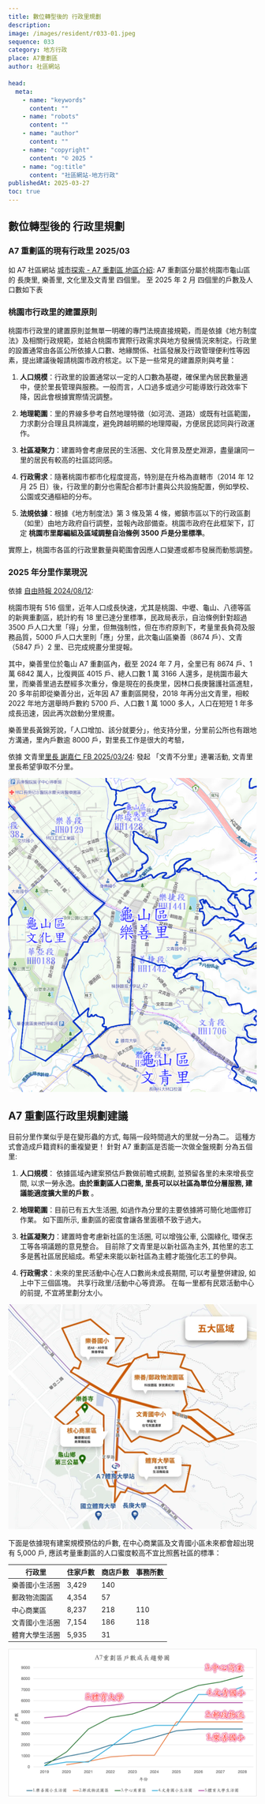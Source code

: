 ```yaml
---
title: 數位轉型後的 行政里規劃
description:
image: /images/resident/r033-01.jpeg
sequence: 033
category: 地方行政
place: A7重劃區
author: 社區網站

head:
  meta:
    - name: "keywords"
      content: ""
    - name: "robots"
      content: ""
    - name: "author"
      content: ""
    - name: "copyright"
      content: "© 2025 "
    - name: "og:title"
      content: "社區網站-地方行政"
publishedAt: 2025-03-27
toc: true
---
```


## 數位轉型後的 行政里規劃

### A7 重劃區的現有行政里 2025/03

如 A7 社區網站 <a href="https://a7kanban15.netlify.app/introduction/a7">城市探索 - A7 重劃區 地區介紹</a>: A7 重劃區分屬於桃園市龜山區的 長庚里, 樂善里, 文化里及文青里 四個里。 至 2025 年 2 月 四個里的戶數及人口數如下表

### 桃園市行政里的建置原則

桃園市行政里的建置原則並無單一明確的專門法規直接規範，而是依據《地方制度法》及相關行政規範，並結合桃園市實際行政需求與地方發展情況來制定。行政里的設置通常由各區公所依據人口數、地緣關係、社區發展及行政管理便利性等因素，提出建議後報請桃園市政府核定。以下是一些常見的建置原則與考量：

1. **人口規模**：行政里的設置通常以一定的人口數為基礎，確保里內居民數量適中，便於里長管理與服務。一般而言，人口過多或過少可能導致行政效率下降，因此會根據實際情況調整。

2. **地理範圍**：里的界線多參考自然地理特徵（如河流、道路）或既有社區範圍，力求劃分合理且具辨識度，避免跨越明顯的地理障礙，方便居民認同與行政運作。

3. **社區凝聚力**：建置時會考慮居民的生活圈、文化背景及歷史淵源，盡量讓同一里的居民有較高的社區認同感。

4. **行政需求**：隨著桃園市都市化程度提高，特別是在升格為直轄市（2014 年 12 月 25 日）後，行政里的劃分也需配合都市計畫與公共設施配置，例如學校、公園或交通樞紐的分布。

5. **法規依據**：根據《地方制度法》第 3 條及第 4 條，鄉鎮市區以下的行政區劃（如里）由地方政府自行調整，並報內政部備查。桃園市政府在此框架下，訂定 **桃園市里鄰編組及區域調整自治條例 3500 戶是分里標準**。

實際上，桃園市各區的行政里數量與範圍會因應人口變遷或都市發展而動態調整。

### 2025 年分里作業現況

依據 <a href="https://news.ltn.com.tw/amp/news/life/breakingnews/4766592?fbclid=IwY2xjawJQ5CJleHRuA2FlbQIxMQABHTM-3mSIvFO0a2jwxOnheWIVwicIIsjxlOoImfYv_CCrkVXp6i4hYQKpWQ_aem_41xyBLE22yIkGgEUx5lBTA">自由時報 2024/08/12</a>:

桃園市現有 516 個里，近年人口成長快速，尤其是桃園、中壢、龜山、八德等區的新興重劃區，統計約有 18 里已達分里標準，民政局表示，自治條例針對超過 3500 戶人口大里「得」分里，但無強制性，但在市府原則下，考量里長負荷及服務品質，5000 戶人口大里則「應」分里，此次龜山區樂善（8674 戶）、文青（5847 戶）2 里、已完成規畫分里提報。

其中，樂善里位於龜山 A7 重劃區內，截至 2024 年 7 月，全里已有 8674 戶、1 萬 6842 萬人，比復興區 4015 戶、總人口數 1 萬 3166 人還多，是桃園市最大里，而樂善里過去歷經多次重分，像是現在的長庚里，因林口長庚醫護社區進駐，20 多年前即從樂善分出，近年因 A7 重劃區開發，2018 年再分出文青里，相較 2022 年地方選舉時戶數約 5700 戶、人口數 1 萬 1000 多人，人口在短短 1 年多成長迅速，因此再次啟動分里規畫。

樂善里長黃錦芳說，「人口增加、該分就要分」，他支持分里，分里前公所也有跟地方溝通，里內戶數逾 8000 戶，對里長工作是很大的考驗，

依據 文青里<a href="https://www.facebook.com/share/p/15wP8FtGTH/">里長 謝嘉仁 FB 2025/03/24</a>: 發起 「文青不分里」連署活動, 文青里里長希望爭取不分里。

![r033-01.jpeg](/images/resident/r033-01.jpeg)

## A7 重劃區行政里規劃建議

目前分里作業似乎是在變形蟲的方式, 每隔一段時間過大的里就一分為二。 這種方式會造成戶籍資料的重複變更！ 針對 A7 重劃區是否能一次做全盤規劃 分為五個里:

1. **人口規模**： 依據區域內建案預估戶數做前瞻式規劃, 並預留各里的未來增長空間, 以求一勞永逸。**由於重劃區人口密集, 里長可以以社區為單位分層服務, 建議能適度擴大里的戶數** 。

2. **地理範圍**：目前已有五大生活圈, 如過作為分里的主要依據將可簡化地圖修訂作業。 如下圖所示, 重劃區的密度會讓各里面積不致于過大。

3. **社區凝聚力**：建置時會考慮新社區的生活圈, 可以增強公車, 公園綠化, 環保志工等各項議題的意見整合。 目前除了文青里是以新社區為主外, 其他里的志工多是舊社區居民組成。希望未來能以新社區為主體才能強化志工的參與。

4. **行政需求**：未來的里民活動中心在人口數尚未成長期間, 可以考量整併建設, 如上中下三個區塊。 共享行政里/活動中心等資源。 在每一里都有民眾活動中心的前提, 不宜將里劃分太小。

![r033-02.jpeg](/images/resident/r033-02.jpeg)

下面是依據現有建案規模預估的戶數, 在中心商業區及文青國小區未來都會超出現有 5,000 戶, 應該考量重劃區的人口蜜度較高不宜比照舊社區的標準：

| 行政里         | 住家戶數 | 商店戶數 | 事務所數 |
| -------------- | -------- | -------- | -------- |
| 樂善國小生活圈 | 3,429    | 140      |          |
| 郵政物流園區   | 4,354    | 57       |          |
| 中心商業區     | 8,237    | 218      | 110      |
| 文青國小生活圈 | 7,154    | 186      | 118      |
| 體育大學生活圈 | 5,935    | 31       |          |

![r031-22.png](/images/resident/r031-22.png)
